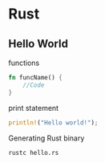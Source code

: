 # Rust

## Hello World

functions

```rust
fn funcName() {
    //Code
}
```

print statement

```rust
println!("Hello world!");
```

Generating Rust binary

```shell
rustc hello.rs
```